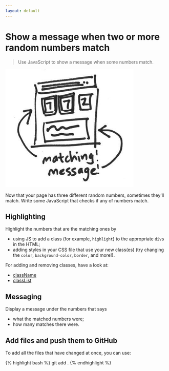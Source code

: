 ```yaml
---
layout: default
---
```


<h1 data-task-number="4">Show a message when two or more random numbers match</h1>

> Use JavaScript to show a message when some numbers match.

![](./img/4.jpg)

Now that your page has three different random numbers, sometimes they'll match. Write some JavaScript that checks if any of numbers match.

## Highlighting

Highlight the numbers that are the matching ones by

* using JS to add a class (for example, `highlight`) to the appropriate `div`s in the HTML;
* adding styles in your CSS file that use your new class(es) (try changing the `color`, `background-color`, `border`, and more!).

For adding and removing classes, have a look at:

  * [className](https://developer.mozilla.org/en-US/docs/Web/API/Element/className)
  * [classList](https://developer.mozilla.org/en-US/docs/Web/API/Element/classList)

## Messaging

Display a message under the numbers that says

* what the matched numbers were;
* how many matches there were.

## Add files and push them to GitHub

To add all the files that have changed at once, you can use:

{% highlight bash %}
git add .
{% endhighlight %}
